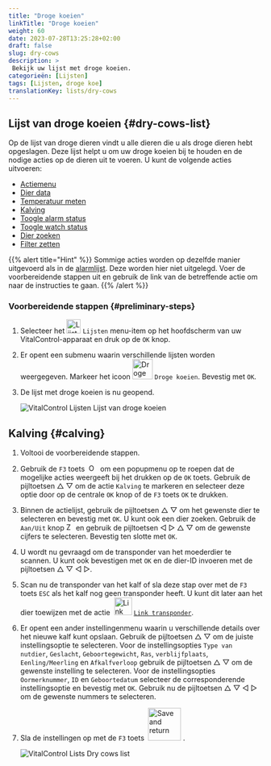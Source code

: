 ```yaml
---
title: "Droge koeien"
linkTitle: "Droge koeien"
weight: 60
date: 2023-07-28T13:25:28+02:00
draft: false
slug: dry-cows
description: >
 Bekijk uw lijst met droge koeien.
categorieën: [Lijsten]
tags: [Lijsten, droge koe]
translationKey: lists/dry-cows
---
```

## Lijst van droge koeien {#dry-cows-list}

Op de lijst van droge dieren vindt u alle dieren die u als droge dieren hebt opgeslagen. Deze lijst helpt u om uw droge koeien bij te houden en de nodige acties op de dieren uit te voeren. U kunt de volgende acties uitvoeren:

- [Actiemenu](../alarm/#full-action-menu)
- [Dier data](../alarm/#animal-data)
- [Temperatuur meten](../alarm/#take-temperature)
- [Kalving](#calving)
- [Toogle alarm status](../on-watch/#toggle-alarm-status)
- [Toogle watch status](../alarm/#toggle-watch-status)
- [Dier zoeken](../alarm/#search-animal)
- [Filter zetten](../alarm/#set-filter)

{{% alert title="Hint" %}}
Sommige acties worden op dezelfde manier uitgevoerd als in de [alarmlijst](../alarm). Deze worden hier niet uitgelegd. Voer de voorbereidende stappen uit en gebruik de link van de betreffende actie om naar de instructies te gaan.
{{% /alert %}}

### Voorbereidende stappen {#preliminary-steps}

1. Selecteer het <img src="/icons/main/lists.svg" width="28" align="bottom" alt="Lijsten" /> `Lijsten` menu-item op het hoofdscherm van uw VitalControl-apparaat en druk op de `OK` knop.

2. Er opent een submenu waarin verschillende lijsten worden weergegeven. Markeer het icoon <img src="/icons/lists/drycows.svg" width="40" align="bottom" alt="Droge koeien" /> `Droge koeien`. Bevestig met `OK`.

3. De lijst met droge koeien is nu geopend.

   ![VitalControl Lijsten Lijst van droge koeien](../images/firststeps5.png "Voorbereidende stappen")

## Kalving {#calving}

1. Voltooi de voorbereidende stappen.

2. Gebruik de `F3` toets &nbsp;<img src="/icons/footer/open-popup.svg" width="15" align="bottom" alt="Open popup" />&nbsp; om een popupmenu op te roepen dat de mogelijke acties weergeeft bij het drukken op de `OK` toets. Gebruik de pijltoetsen △ ▽ om de actie `Kalving` te markeren en selecteer deze optie door op de centrale `OK` knop of de `F3` toets `OK` te drukken.

3. Binnen de actielijst, gebruik de pijltoetsen △ ▽ om het gewenste dier te selecteren en bevestig met `OK`. U kunt ook een dier zoeken. Gebruik de `Aan/Uit` knop <img src="/icons/footer/search.svg" width="15" align="bottom" alt="Zoeken" /> en gebruik de pijltoetsen ◁ ▷ △ ▽ om de gewenste cijfers te selecteren. Bevestig ten slotte met `OK`.

4. U wordt nu gevraagd om de transponder van het moederdier te scannen. U kunt ook bevestigen met `OK` en de dier-ID invoeren met de pijltoetsen △ ▽ ◁ ▷.

5. Scan nu de transponder van het kalf of sla deze stap over met de `F3` toets `ESC` als het kalf nog geen transponder heeft. U kunt dit later aan het dier toewijzen met de actie &nbsp;<img src="/icons/actions/link-transponder.svg" width="35" align="bottom" alt="Link transponder" /> [`Link transponder`](../../acties/link-transponder).

6. Er opent een ander instellingenmenu waarin u verschillende details over het nieuwe kalf kunt opslaan. Gebruik de pijltoetsen △ ▽ om de juiste instellingsoptie te selecteren. Voor de instellingsopties `Type van nutdier`, `Geslacht`, `Geboortegewicht`, `Ras`, `verblijfplaats`, `Eenling/Meerling` en `Afkalfverloop` gebruik de pijltoetsen △ ▽ om de gewenste instelling te selecteren. Voor de instellingsopties `Oormerknummer`, `ID` en `Geboortedatum` selecteer de corresponderende instellingsoptie en bevestig met `OK`. Gebruik nu de pijltoetsen △ ▽ ◁ ▷ om de gewenste nummers te selecteren.

7. Sla de instellingen op met de `F3` toets &nbsp;<img src="/icons/footer/save_exit.svg" width="65" align="bottom" alt="Save and return" />&nbsp;.

   ![VitalControl Lists Dry cows list](../images/calving.png "Kalving")

